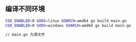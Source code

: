 

## 编译不同环境

```sh
CGO_ENABLED=0 GOOS=linux GOARCH=amd64 go build main.go
CGO_ENABLED=0 GOOS=windows GOARCH=amd64 go build main.go

// main.go 为源文件
```


